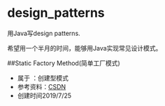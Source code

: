# design_patterns
用Java写design patterns.

希望用一个半月的时间，能够用Java实现常见设计模式。

##Static Factory Method(简单工厂模式)
+ 属于 ：创建型模式
+ 参考资料：[CSDN](https://blog.csdn.net/qq_39588630/article/details/80423528)
+ 创建时间2019/7/25






